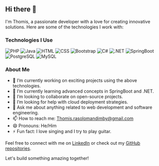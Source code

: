 ## Hi there 👋

I'm Thomis, a passionate developer with a love for creating innovative solutions. Here are some of the technologies I work with:

### Technologies I Use
![PHP](https://img.shields.io/badge/-PHP-777BB4?style=flat&logo=php&logoColor=white)
![Java](https://img.shields.io/badge/-Java-007396?style=flat&logo=java&logoColor=white)
![HTML](https://img.shields.io/badge/-HTML5-E34F26?style=flat&logo=html5&logoColor=white)
![CSS](https://img.shields.io/badge/-CSS3-1572B6?style=flat&logo=css3&logoColor=white)
![Bootstrap](https://img.shields.io/badge/-Bootstrap-563D7C?style=flat&logo=bootstrap&logoColor=white)
![C#](https://img.shields.io/badge/-C%23-239120?style=flat&logo=c-sharp&logoColor=white)
![.NET](https://img.shields.io/badge/-.NET-512BD4?style=flat&logo=dot-net&logoColor=white)
![SpringBoot](https://img.shields.io/badge/-SpringBoot-6DB33F?style=flat&logo=spring-boot&logoColor=white)
![PostgreSQL](https://img.shields.io/badge/-PostgreSQL-336791?style=flat&logo=postgresql&logoColor=white)
![MySQL](https://img.shields.io/badge/-MySQL-4479A1?style=flat&logo=mysql&logoColor=white)

### About Me
- 🔭 I’m currently working on exciting projects using the above technologies.
- 🌱 I’m currently learning advanced concepts in SpringBoot and .NET.
- 👯 I’m looking to collaborate on open-source projects.
- 🤔 I’m looking for help with cloud deployment strategies.
- 💬 Ask me about anything related to web development and software engineering.
- 📫 How to reach me: [Thomis.rasolomandimby@gmail.com](mailto:your.email@example.com)
- 😄 Pronouns: He/Him
- ⚡ Fun fact: I love singing and I try to play guitar.

Feel free to connect with me on [LinkedIn](https://www.linkedin.com/in/yourprofile) or check out my [GitHub repositories](https://github.com/thom033).

Let's build something amazing together!